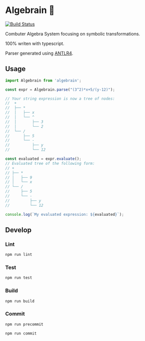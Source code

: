 # Algebrain 🧠
[![Build Status](https://travis-ci.com/dedoussis/algebrain.ts.svg?token=Sgwg8sRpH88p8zZAzn72&branch=master)](https://travis-ci.com/dedoussis/algebrain.ts)

Combuter Algebra System focusing on symbolic transformations.

100% writen with typescript.

Parser generated using [ANTLR4](https://www.antlr.org/).

## Usage

```javascript
import Algebrain from 'algebrain';

const expr = Algebrain.parse("(3^2)*x+5/(y-12)");

// Your string expression is now a tree of nodes:
//  +
//  ├── *
//  │   ├── x
//  │   └── ^
//  │       ├── 3
//  │       └── 2
//  └── /
//      ├── 5
//      └── -
//          ├── y
//          └── 12

const evaluated = expr.evaluate();
// Evaluated tree of the following form:
// +
// ├── *
// │   ├── 9
// │   └── x
// └── /
//     ├── 5
//     └── -
//         ├── y
//         └── 12

console.log(`My evaluated expression: ${evaluated}`);
```

## Develop


### Lint
```bash
npm run lint
```

### Test
```bash
npm run test
```

### Build
```bash
npm run build
```

### Commit
```bash
npm run precommit
```
```bash
npm run commit
```
